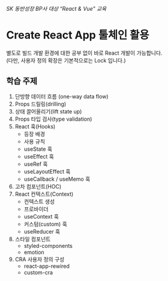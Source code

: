 ###### SK 동반성장 BP사 대상 “React & Vue" 교육

# Create React App 툴체인 활용

별도로 빌드 개발 환경에 대한 공부 없이 바로 React 개발이 가능합니다.  
(다만, 사용자 정의 확장은 기본적으로는 Lock 입니다.)

## 학습 주제

1. 단방향 데이터 흐름 (one-way data flow)
1. Props 드릴링(drilling)
1. 상태 끌어올리기(lift state up)
1. Props 타입 검사(type validation)
1. React 훅(Hooks)
    - 등장 배경
    - 사용 규칙
    - useState 훅
    - useEffect 훅
    - useRef 훅
    - useLayoutEffect 훅
    - useCallback / useMemo 훅
1. 고차 컴포넌트(HOC)
1. React 컨텍스트(Context)
    - 컨텍스트 생성
    - 프로바이더
    - useContext 훅
    - 커스텀(custom) 훅
    - useReducer 훅
1. 스타일 컴포넌트
    - styled-components
    - emotion
1. CRA 사용자 정의 구성
    - react-app-rewired
    - custom-cra
